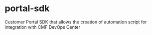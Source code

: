 # portal-sdk
Customer Portal SDK that allows the creation of automation script for integration with CMF DevOps Center
